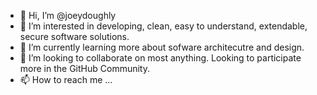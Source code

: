 - 👋 Hi, I’m @joeydoughly
- 👀 I’m interested in developing, clean, easy to understand, extendable, secure software solutions.
- 🌱 I’m currently learning more about sofware architecutre and design.
- 💞️ I’m looking to collaborate on most anything. Looking to participate more in the GitHub Community.
- 📫 How to reach me ...

<!---
joeydoughly/joeydoughly is a ✨ special ✨ repository because its `README.md` (this file) appears on your GitHub profile.
You can click the Preview link to take a look at your changes.
--->

